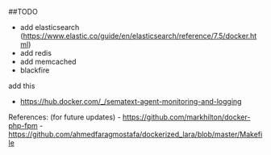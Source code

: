 ##TODO

- add elasticsearch (https://www.elastic.co/guide/en/elasticsearch/reference/7.5/docker.html)
- add redis
- add memcached
- blackfire

add this
- https://hub.docker.com/_/sematext-agent-monitoring-and-logging


References: (for future updates)
	- https://github.com/markhilton/docker-php-fpm
	- https://github.com/ahmedfaragmostafa/dockerized_lara/blob/master/Makefile
